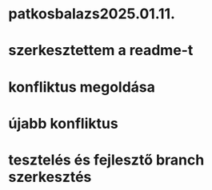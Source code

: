 # patkosbalazs2025.01.11.
# szerkesztettem a readme-t
# konfliktus megoldása
# újabb konfliktus
# tesztelés és fejlesztő branch szerkesztés